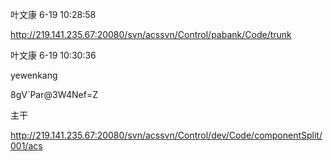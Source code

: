 叶文康 6-19 10:28:58

http://219.141.235.67:20080/svn/acssvn/Control/pabank/Code/trunk



叶文康 6-19 10:30:36

yewenkang

8gV`Par@3W4Nef=Z



主干

http://219.141.235.67:20080/svn/acssvn/Control/dev/Code/componentSplit/001/acs